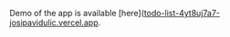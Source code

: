 Demo of the app is available [here]([todo-list-4yt8uj7a7-josipavidulic.vercel.app](https://todo-list-4yt8uj7a7-josipavidulic.vercel.app/).
